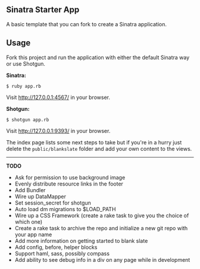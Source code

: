 Sinatra Starter App
-------------------

A basic template that you can fork to create a Sinatra application.

Usage
-----

Fork this project and run the application with either the default Sinatra way or use Shotgun.

**Sinatra:**

    $ ruby app.rb

Visit http://127.0.0.1:4567/ in your browser.

**Shotgun:**

    $ shotgun app.rb

Visit http://127.0.0.1:9393/ in your browser.

The index page lists some next steps to take but if you're in a hurry just delete the `public/blankslate` folder and add your own content to the views.

----

**TODO**

* Ask for permission to use background image
* Evenly distribute resource links in the footer
* Add Bundler
* Wire up DataMapper
* Set session_secret for shotgun
* Auto load dm migrations to $LOAD_PATH
* Wire up a CSS Framework (create a rake task to give you the choice of which one)
* Create a rake task to archive the repo and initialize a new git repo with your app name
* Add more information on getting started to blank slate
* Add config, before, helper blocks
* Support haml, sass, possibly compass
* Add ability to see debug info in a div on any page while in development